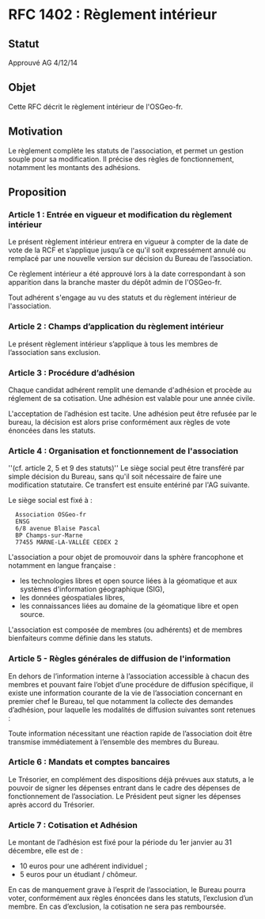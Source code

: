 RFC 1402 : Règlement intérieur
==============================

## Statut

Approuvé AG 4/12/14

## Objet

Cette RFC décrit le règlement intérieur de l'OSGeo-fr.

## Motivation

Le règlement complète les statuts de l'association, et permet un gestion souple pour sa modification. Il précise des règles de fonctionnement, notamment les montants des adhésions.

## Proposition

### Article 1 : Entrée en vigueur et modification du règlement intérieur

Le présent règlement intérieur entrera en vigueur à compter de la date de vote de la RCF et s’applique jusqu’à ce qu'il soit expressément annulé ou remplacé par une nouvelle version sur décision du Bureau de l’association.

Ce règlement intérieur a été approuvé lors à la date correspondant à son apparition dans la branche master du dépôt admin de l'OSGeo-fr.

Tout adhérent s'engage au vu des statuts et du règlement intérieur de l'association.

### Article 2 : Champs d’application du règlement intérieur

Le présent règlement intérieur s’applique à tous les membres de l’association sans exclusion.

### Article 3 : Procédure d’adhésion

Chaque candidat adhérent remplit une demande d'adhésion et procède au réglement de sa cotisation. Une adhésion est valable pour une année civile. 

L'acceptation de l’adhésion est tacite. Une adhésion peut être refusée par le bureau, la décision est alors prise conformément aux règles de vote énoncées dans les statuts.

### Article 4 : Organisation et fonctionnement de l'association

''(cf. article 2, 5 et 9 des statuts)''
Le siège social peut être transféré par simple décision du Bureau, sans qu'il soit nécessaire de faire une modification statutaire. Ce transfert est ensuite entériné par l'AG suivante.

Le siège social est fixé à :

      Association OSGeo-fr
      ENSG
      6/8 avenue Blaise Pascal
      BP Champs-sur-Marne
      77455 MARNE-LA-VALLÉE CEDEX 2

L'association a pour objet de promouvoir dans la sphère francophone et notamment en langue française : 

* les technologies libres et open source liées à la géomatique et aux systèmes d'information géographique (SIG), 
* les données géospatiales libres, 
* les connaissances liées au domaine de la géomatique libre et open source.

L'association est composée de membres (ou adhérents) et de membres bienfaiteurs comme définie dans les statuts.

### Article 5 - Règles générales de diffusion de l'information

En dehors de l’information interne à l’association accessible à chacun des membres et pouvant faire l’objet d’une procédure de diffusion spécifique, il existe une information courante de la vie de l’association concernant en premier chef le Bureau, tel que notamment la collecte des demandes d’adhésion, pour laquelle les modalités de diffusion suivantes sont retenues :

Toute information nécessitant une réaction rapide de l’association doit être transmise immédiatement à l’ensemble des membres du Bureau.

### Article 6 : Mandats et comptes bancaires

Le Trésorier, en complément des dispositions déjà prévues aux statuts, a le pouvoir de signer les dépenses entrant dans le cadre des dépenses de fonctionnement de l’association. Le Président peut signer les dépenses après accord du Trésorier.

### Article 7 : Cotisation et Adhésion

Le montant de l’adhésion est fixé pour la période du 1er janvier au 31 décembre, elle est de :
* 10 euros pour une adhérent individuel ;
* 5 euros pour un étudiant / chômeur.

En cas de manquement grave à l’esprit de l’association, le Bureau pourra voter, conformément aux règles énoncées dans les statuts, l’exclusion d’un membre. En cas d’exclusion, la cotisation ne sera pas remboursée.

